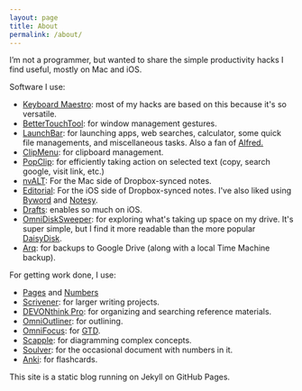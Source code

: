 ```yaml
---
layout: page
title: About
permalink: /about/
---
```


I’m not a programmer, but wanted to share the simple productivity hacks I find useful, mostly on Mac and iOS.

Software I use: 

* [Keyboard Maestro](http://keyboardmaestro.com): most of my hacks are based on this because it's so versatile.
* [BetterTouchTool](http://www.boastr.net): for window management gestures.
* [LaunchBar](http://www.obdev.at/products/launchbar/index.html): for launching apps, web searches, calculator, some quick file managements, and miscellaneous tasks. Also a fan of [Alfred.](http://www.alfredapp.com)
* [ClipMenu](http://www.clipmenu.com): for clipboard management.
* [PopClip](http://pilotmoon.com/popclip/): for efficiently taking action on selected text (copy, search google, visit link, etc.)
* [nvALT](http://brettterpstra.com/projects/nvalt/): For the Mac side of Dropbox-synced notes.
* [Editorial](http://omz-software.com/editorial/): For the iOS side of Dropbox-synced notes. I've also liked using [Byword](http://bywordapp.com) and [Notesy](http://notesy-app.com).
* [Drafts](http://agiletortoise.com/drafts/): enables so much on iOS.
* [OmniDiskSweeper](http://www.omnigroup.com/more): for exploring what's taking up space on my drive. It's super simple, but I find it more readable than the more popular [DaisyDisk](http://www.daisydiskapp.com).
* [Arq](http://www.haystacksoftware.com/arq/): for backups to Google Drive (along with a local Time Machine backup).

For getting work done, I use:

* [Pages](https://www.apple.com/mac/pages/) and [Numbers](https://www.apple.com/mac/numbers/)
* [Scrivener](http://www.literatureandlatte.com/scrivener.php): for larger writing projects.
* [DEVONthink Pro](http://www.devontechnologies.com/products/devonthink/devonthink-pro.html): for organizing and searching reference materials.
* [OmniOutliner](http://www.omnigroup.com/omnioutliner): for outlining.
* [OmniFocus](https://www.omnigroup.com/omnifocus): for [GTD](http://en.wikipedia.org/wiki/Getting_Things_Done).
* [Scapple](http://www.literatureandlatte.com/scapple.php): for diagramming complex concepts.
* [Soulver](http://www.acqualia.com/soulver/): for the occasional document with numbers in it.
* [Anki](http://ankisrs.net): for flashcards.

This site is a static blog running on Jekyll on GitHub Pages.